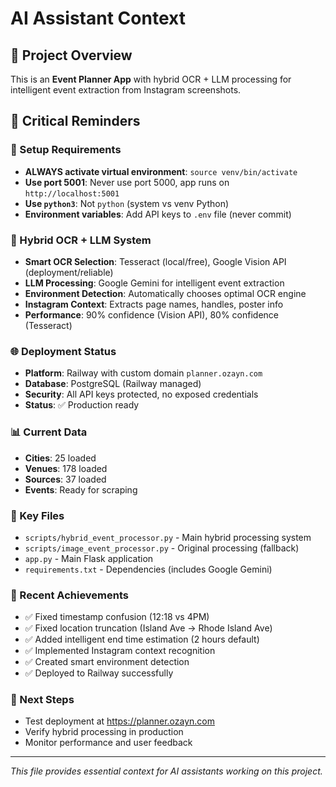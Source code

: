 # AI Assistant Context

## 🎯 **Project Overview**
This is an **Event Planner App** with hybrid OCR + LLM processing for intelligent event extraction from Instagram screenshots.

## 🚨 **Critical Reminders**

### **🔑 Setup Requirements**
- **ALWAYS activate virtual environment**: `source venv/bin/activate`
- **Use port 5001**: Never use port 5000, app runs on `http://localhost:5001`
- **Use `python3`**: Not `python` (system vs venv Python)
- **Environment variables**: Add API keys to `.env` file (never commit)

### **🤖 Hybrid OCR + LLM System**
- **Smart OCR Selection**: Tesseract (local/free), Google Vision API (deployment/reliable)
- **LLM Processing**: Google Gemini for intelligent event extraction
- **Environment Detection**: Automatically chooses optimal OCR engine
- **Instagram Context**: Extracts page names, handles, poster info
- **Performance**: 90% confidence (Vision API), 80% confidence (Tesseract)

### **🌐 Deployment Status**
- **Platform**: Railway with custom domain `planner.ozayn.com`
- **Database**: PostgreSQL (Railway managed)
- **Security**: All API keys protected, no exposed credentials
- **Status**: ✅ Production ready

### **📊 Current Data**
- **Cities**: 25 loaded
- **Venues**: 178 loaded
- **Sources**: 37 loaded
- **Events**: Ready for scraping

### **🔧 Key Files**
- `scripts/hybrid_event_processor.py` - Main hybrid processing system
- `scripts/image_event_processor.py` - Original processing (fallback)
- `app.py` - Main Flask application
- `requirements.txt` - Dependencies (includes Google Gemini)

### **🎯 Recent Achievements**
- ✅ Fixed timestamp confusion (12:18 vs 4PM)
- ✅ Fixed location truncation (Island Ave → Rhode Island Ave)
- ✅ Added intelligent end time estimation (2 hours default)
- ✅ Implemented Instagram context recognition
- ✅ Created smart environment detection
- ✅ Deployed to Railway successfully

### **🚀 Next Steps**
- Test deployment at https://planner.ozayn.com
- Verify hybrid processing in production
- Monitor performance and user feedback

---
*This file provides essential context for AI assistants working on this project.*
